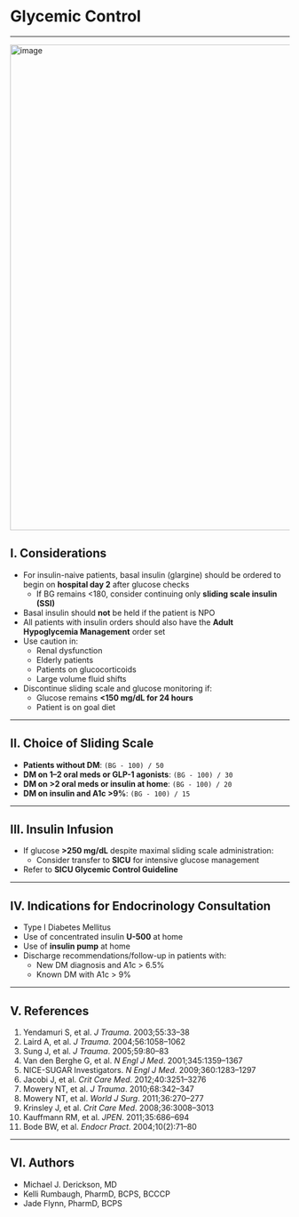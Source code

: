 # Glycemic Control

---


<img width="874" alt="image" src="https://github.com/user-attachments/assets/9d1f0da0-d2c4-477e-b757-467c7d4bbf11" />



## I. Considerations

- For insulin-naive patients, basal insulin (glargine) should be ordered to begin on **hospital day 2** after glucose checks  
  * If BG remains <180, consider continuing only **sliding scale insulin (SSI)**  
- Basal insulin should **not** be held if the patient is NPO  
- All patients with insulin orders should also have the **Adult Hypoglycemia Management** order set  
- Use caution in:
  * Renal dysfunction  
  * Elderly patients  
  * Patients on glucocorticoids  
  * Large volume fluid shifts  
- Discontinue sliding scale and glucose monitoring if:
  * Glucose remains **<150 mg/dL for 24 hours**
  * Patient is on goal diet

---

## II. Choice of Sliding Scale

- **Patients without DM**: `(BG - 100) / 50`
- **DM on 1–2 oral meds or GLP-1 agonists**: `(BG - 100) / 30`
- **DM on >2 oral meds or insulin at home**: `(BG - 100) / 20`
- **DM on insulin and A1c >9%**: `(BG - 100) / 15`

---

## III. Insulin Infusion

- If glucose **>250 mg/dL** despite maximal sliding scale administration:
  * Consider transfer to **SICU** for intensive glucose management
- Refer to **SICU Glycemic Control Guideline**

---

## IV. Indications for Endocrinology Consultation

- Type I Diabetes Mellitus  
- Use of concentrated insulin **U-500** at home  
- Use of **insulin pump** at home  
- Discharge recommendations/follow-up in patients with:
  * New DM diagnosis and A1c > 6.5%  
  * Known DM with A1c > 9%

---

## V. References

1. Yendamuri S, et al. *J Trauma*. 2003;55:33–38  
2. Laird A, et al. *J Trauma*. 2004;56:1058–1062  
3. Sung J, et al. *J Trauma*. 2005;59:80–83  
4. Van den Berghe G, et al. *N Engl J Med*. 2001;345:1359–1367  
5. NICE-SUGAR Investigators. *N Engl J Med*. 2009;360:1283–1297  
6. Jacobi J, et al. *Crit Care Med*. 2012;40:3251–3276  
7. Mowery NT, et al. *J Trauma*. 2010;68:342–347  
8. Mowery NT, et al. *World J Surg*. 2011;36:270–277  
9. Krinsley J, et al. *Crit Care Med*. 2008;36:3008–3013  
10. Kauffmann RM, et al. *JPEN*. 2011;35:686–694  
11. Bode BW, et al. *Endocr Pract*. 2004;10(2):71–80

---

## VI. Authors

- Michael J. Derickson, MD  
- Kelli Rumbaugh, PharmD, BCPS, BCCCP  
- Jade Flynn, PharmD, BCPS
